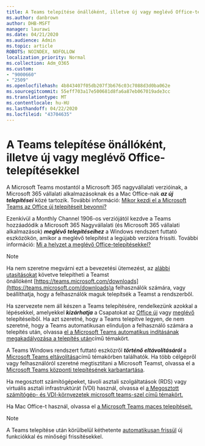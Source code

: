 ```yaml
---
title: A Teams telepítése önállóként, illetve új vagy meglévő Office-telepítésekkel
ms.author: danbrown
author: DHB-MSFT
manager: laurawi
ms.date: 04/21/2020
ms.audience: Admin
ms.topic: article
ROBOTS: NOINDEX, NOFOLLOW
localization_priority: Normal
ms.collection: Adm_O365
ms.custom:
- "9000660"
- "2509"
ms.openlocfilehash: 4b843407f05db207f3b676c03c7088d3d0ba062e
ms.sourcegitcommit: 55eff703a17e500681d8fa6a87eb067019ade3cc
ms.translationtype: MT
ms.contentlocale: hu-HU
ms.lasthandoff: 04/22/2020
ms.locfileid: "43704635"
---
```

# <a name="deploying-teams-as-standalone-or-with-new-or-existing-office-installations"></a>A Teams telepítése önállóként, illetve új vagy meglévő Office-telepítésekkel

A Microsoft Teams mostantól a Microsoft 365 nagyvállalati verzióinak, a Microsoft 365 vállalati alkalmazásoknak és a Mac Office-nak ***az új telepítései*** közé tartozik. További információ: [Mikor kezdi el a Microsoft Teams az Office új telepítéseit bevonni?](https://docs.microsoft.com/deployoffice/teams-install#when-will-microsoft-teams-start-being-included-with-new-installations-of-office-365-proplus)

Ezenkívül a Monthly Channel 1906-os verziójától kezdve a Teams hozzáadódik a Microsoft 365 Nagyvállalati (és Microsoft 365 vállalati alkalmazások) ***meglévő telepítéseihez*** a Windows rendszert futtató eszközökön, amikor a meglévő telepítést a legújabb verzióra frissíti. További információ: [Mi a helyzet a meglévő Office-telepítésekkel?](https://docs.microsoft.com/deployoffice/teams-install#what-about-existing-installations-of-office-365-proplus)

> [!NOTE]
> Ha nem szeretne megvárni ezt a bevezetési ütemezést, az [alábbi utasításokat](https://docs.microsoft.com/MicrosoftTeams/msi-deployment) követve telepítheti a Teamst önállóként [https://teams.microsoft.com/downloads](https://teams.microsoft.com/downloads)a felhasználók számára, vagy beállíthatja, hogy a felhasználók maguk telepítsék a Teamst a rendszerből.

Ha szervezete nem áll készen a Teams telepítésére, rendelkezünk azokkal a lépésekkel, amelyekkel ***kizárhatja*** a Csapatokat az [Office új](https://docs.microsoft.com/deployoffice/teams-install#how-to-exclude-microsoft-teams-from-new-installations-of-office-365-proplus) vagy [meglévő](https://docs.microsoft.com/deployoffice/teams-install#use-group-policy-to-control-the-installation-of-microsoft-teams) telepítéseiből. Ha azt szeretné, hogy a Teams telepítve legyen, de nem szeretné, hogy a Teams automatikusan elinduljon a felhasználó számára a telepítés után, olvassa [el a Microsoft Teams automatikus indításának megakadályozása a telepítés után](https://docs.microsoft.com/deployoffice/teams-install#use-group-policy-to-prevent-microsoft-teams-from-starting-automatically-after-installation)című témakört.

A Teams Windows rendszert futtató eszközről ***történő eltávolításáról*** a [Microsoft Teams eltávolítása](https://support.office.com/article/3b159754-3c26-4952-abe7-57d27f5f4c81)című témakörben találhatók. Ha több célgépről vagy felhasználóról szeretné megtisztítani a Microsoft Teamst, olvassa el a [Microsoft Teams központi telepítésének karbantartása](https://docs.microsoft.com/microsoftteams/scripts/powershell-script-teams-deployment-clean-up).

Ha megosztott számítógépeket, távoli asztali szolgáltatások (RDS) vagy virtuális asztali infrastruktúrát (VDI) használ, olvassa el [a Megosztott számítógép- és VDI-környezetek microsoft teams-szel című témakört.](https://docs.microsoft.com/deployoffice/teams-install#shared-computer-and-vdi-environments-with-microsoft-teams)

Ha Mac Office-t használ, olvassa el [a Microsoft Teams maces telepítéseit.](https://docs.microsoft.com/deployoffice/teams-install#microsoft-teams-installations-on-a-mac)

> [!NOTE]
> A Teams telepítése után körülbelül kéthetente [automatikusan frissül](https://docs.microsoft.com/deployoffice/teams-install#feature-and-quality-updates-for-microsoft-teams) új funkciókkal és minőségi frissítésekkel. 